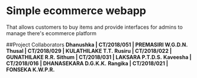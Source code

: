 # Simple ecommerce webapp 
That allows customers to buy items and provide interfaces for admins to manage there's ecommerce platform

##Project Collaborators 
**Dhanushka | CT/2018/051 | PREMASIRI W.G.D.N.**
**Thusal | CT/2018/029 | KULATHILAKE T.T.**
**Rusiru | CT/2018/022 | GUNATHILAKE R.R.**
**Sithum | CT/2018/031 | LAKSARA P.T.D.S.**
**Kaveesha | CT/2018/016 | DHANASEKARA D.G.K.K.**
**Rangika | CT/2018/021 | FONSEKA K.W.P.R.**
